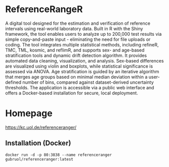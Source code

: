 # ReferenceRangeR

A digital tool designed for the estimation and verification of reference intervals using real-world laboratory data.
Built in R with the Shiny framework, the tool enables users to analyze up to 200,000 test results via simple copy-and-paste input - eliminating the need for file uploads or coding. The tool integrates multiple statistical methods, including refineR, TMC, TML, kosmic, and reflimR, and supports sex- and age-based stratification tools and dynamic drift detection algorithm. 
It provides automated data cleaning, visualization, and analysis. Sex-based differences are visualized using violin and boxplots, while statistical significance is assessed via ANOVA. Age stratification is guided by an iterative algorithm that merges age groups based on minimal median deviation within a user-defined number of bins, compared against dataset-derived uncertainty thresholds. The application is accessible via a public web interface and offers a Docker-based installation for secure, local deployment.

# Homepage
https://kc.uol.de/referenceranger/

## Installation (Docker)
```
docker run -d -p 80:3838 --name referenceranger gubruol/referenceranger:latest
```
